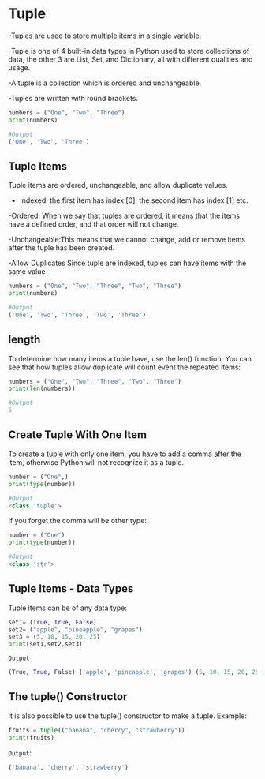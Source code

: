 # Tuple

-Tuples are used to store multiple items in a single variable.

-Tuple is one of 4 built-in data types in Python used to store collections of data, the other 3 are List, Set, and Dictionary, all with different qualities and usage.

-A tuple is a collection which is ordered and unchangeable.

-Tuples are written with round brackets.

```python
numbers = ("One", "Two", "Three")
print(numbers)

#Output
('One', 'Two', 'Three')
```

## Tuple Items

Tuple items are ordered, unchangeable, and allow duplicate values.

- Indexed: the first item has index [0], the second item has index [1] etc.
  
-Ordered: When we say that tuples are ordered, it means that the items have a defined order, and that order will not change.

-Unchangeable:This means that we cannot change, add or remove items after the tuple has been created.

-Allow Duplicates  Since tuple are indexed, tuples can have items with the same value

```python
numbers = ("One", "Two", "Three", "Two", "Three")
print(numbers)

#Output
('One', 'Two', 'Three', 'Two', 'Three')
```

## length

To determine how many items a tuple have, use the len() function. You can see that how tuples allow duplicate will count event the repeated items:

```python
numbers = ("One", "Two", "Three", "Two", "Three")
print(len(numbers))

#Output
5
```

## Create Tuple With One Item

To create a tuple with only one item, you have to add a comma after the item, otherwise Python will not recognize it as a tuple.

```python
number = ("One",)
print(type(number))

#Output
<class 'tuple'>
```

If you forget the comma will be other type:

```python
number = ("One")
print(type(number))

#Output
<class 'str'>
```

## Tuple Items - Data Types

Tuple items can be of any data type:

```python
set1= (True, True, False)
set2= ("apple", "pineapple", "grapes")
set3 = (5, 10, 15, 20, 25)
print(set1,set2,set3)
```

`Output`

```python
(True, True, False) ('apple', 'pineapple', 'grapes') (5, 10, 15, 20, 25)
```

## The tuple() Constructor

It is also possible to use the tuple() constructor to make a tuple. Example: 

```python
fruits = tuple(("banana", "cherry", "strawberry"))
print(fruits)
```

`Output`:

```python
('banana', 'cherry', 'strawberry')
```